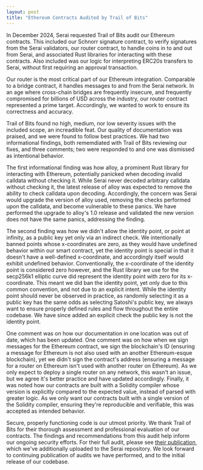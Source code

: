 ```yaml
---
layout: post
title: "Ethereum Contracts Audited by Trail of Bits"
---
```


In December 2024, Serai requested Trail of Bits audit our Ethereum contracts. This included our Schnorr signature contract, to verify signatures from the Serai validators, our router contract, to handle coins in to and out from Serai, and associated Rust libraries for interacting with these contracts. Also included was our logic for interpreting ERC20s transfers to Serai, without first requiring an approval transaction.

Our router is the most critical part of our Ethereum integration. Comparable to a bridge contract, it handles messages to and from the Serai network. In an age where cross-chain bridges are frequently insecure, and frequently compromised for billions of USD across the industry, our router contract represented a prime target. Accordingly, we wanted to work to ensure its correctness and accuracy.

Trail of Bits found no high, medium, nor low severity issues with the included scope, an increadible feat. Our quality of documentation was praised, and we were found to follow best practices. We had two informational findings, both rememdiated with Trail of Bits reviewing our fixes, and three comments; two were responded to and one was dismissed as intentional behavior.

The first informational finding was how alloy, a prominent Rust library for interacting with Ethereum, potentially panicked when decoding invalid calldata without checking it. While Serai never decoded arbitrary calldata without checking it, the latest release of alloy was expected to remove the ability to check calldata upon decoding. Accordingly, the concern was Serai would upgrade the version of alloy used, removing the checks performed upon the calldata, and become vulnerable to these panics. We have performed the upgrade to alloy's 1.0 release and validated the new version does not have the same panics, addressing the finding.

The second finding was how we didn't allow the identity point, or point at infinity, as a public key yet only via an indirect check. We intentionally banned points whose x-coordinates are zero, as they would have undefined behavior within our smart contract, yet the identity point is special in that it doesn't have a well-defined x-coordinate, and accordingly itself would exhibit undefined behavior. Conventionally, the x-coordinate of the identity point is considered zero however, and the Rust library we use for the secp256k1 elliptic curve did represent the identity point with zero for its x-coordinate. This meant we did ban the identity point, yet only due to this common convention, and not due to an explicit intent. While the identity point should never be observed in practice, as randomly selecting it as a public key has the same odds as selecting Satoshi's public key, we always want to ensure properly defined rules and flow throughout the entire codebase. We have since added an explicit check the public key is not the identity point.

One comment was on how our documentation in one location was out of date, which has been updated. One comment was on how when we sign messages for the Ethereum contract, we sign the blockchain's ID (ensuring a message for Ethereum is not also used with an another Ethereum-esque blockchain), yet we didn't sign the contract's address (ensuring a message for a router on Ethereum isn't used with another router on Ethereum). As we only expect to deploy a single router on any network, this wasn't an issue, but we agree it's better practice and have updated accordingly. Finally, it was noted how our contracts are built with a Solidity compiler whose version is explicitly compared to the expected value, instead of parsed with greater logic. As we only want our contracts built with a single version of the Solidity compiler, ensuring they're reproducible and verifiable, this was accepted as intended behavior.

Secure, properly functioning code is our utmost priority. We thank Trail of Bits for their thorough assessment and professional evaluation of our contracts. The findings and recommendations from this audit help inform our ongoing security efforts. For their full audit, please see [their publication](https://github.com/trailofbits/publications/blob/master/reviews/2025-04-serai-dex-security-review.pdf), which we've additionally uploaded to the Serai repository. We look forward to continuing publication of audits we have performed, and to the initial release of our codebase.
